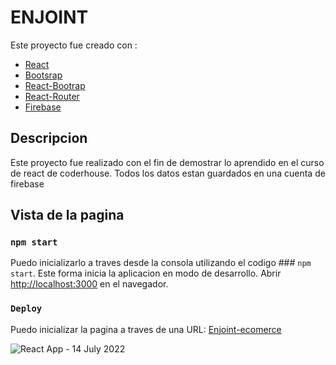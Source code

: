# ENJOINT

Este proyecto fue creado con :

- [React](https://es.reactjs.org/)
- [Bootsrap](https://getbootstrap.com/)
- [React-Bootrap](https://react-bootstrap.github.io/)
- [React-Router](https://v5.reactrouter.com/web/guides/quick-start)
- [Firebase](https://firebase.google.com/)

## Descripcion

Este proyecto fue realizado con el fin de demostrar lo aprendido en el curso de react de coderhouse.
Todos los datos estan guardados en una cuenta de firebase

## Vista de la pagina


### `npm start`

Puedo inicializarlo a traves desde la consola utilizando el codigo ### `npm start`.
Este forma inicia la aplicacion en modo de desarrollo.
Abrir [http://localhost:3000](http://localhost:3000) en el navegador.

### `Deploy`
Puedo inicializar la pagina a traves de una URL: [Enjoint-ecomerce](https://enjoint-ecomerce.vercel.app/)


![React App - 14 July 2022](https://user-images.githubusercontent.com/99144906/179131771-1db1c2db-9e0e-469d-868c-23d687b32909.gif)
